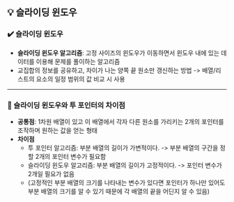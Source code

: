 ## 💡 슬라이딩 윈도우

### ✔️ 슬라이딩 윈도우
- **슬라이딩 윈도우 알고리즘**: 고정 사이즈의 윈도우가 이동하면서 윈도우 내에 있는 데이터를 이용해 문제를 풀이하는 알고리즘
- 교집합의 정보를 공유하고, 차이가 나는 양쪽 끝 원소만 갱신하는 방법 -> 배열/리스트의 요소의 일정 범위의 값 비교 시 사용

***

### 🚩 슬라이딩 윈도우와 투 포인터의 차이점
- **공통점**: 1차원 배열이 있고 이 배열에서 각자 다른 원소를 가리키는 2개의 포인터를 조작하며 원하는 값을 얻는 형태
- **차이점**
    - 투 포인터 알고리즘: 부분 배열의 길이가 가변적이다. -> 부분 배열의 구간을 정할 2개의 포인터 변수가 필요함
    - 슬라이딩 윈도우 알고리즘: 부분 배열의 길이가 고정적이다. -> 포인터 변수가 2개일 필요가 없음
    - (고정적인 부분 배열의 크기를 나타내는 변수가 있다면 포인터가 하나만 있어도 부분 배열의 크기를 알 수 있기 때문에 각 배열의 끝을 어딘지 알 수 있음)
